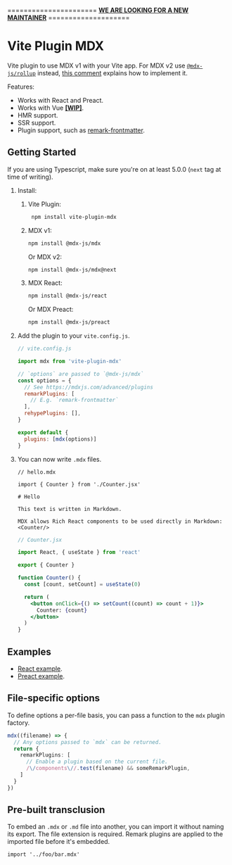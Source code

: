 ====================== [**WE ARE LOOKING FOR A NEW MAINTAINER**](https://github.com/brillout/vite-plugin-mdx/issues/42) ====================

# Vite Plugin MDX

Vite plugin to use MDX v1 with your Vite app. For MDX v2 use [`@mdx-js/rollup`](https://www.npmjs.com/package/@mdx-js/rollup) instead, [this comment](https://github.com/brillout/vite-plugin-mdx/issues/44#issuecomment-974540152) explains how to implement it.

Features:

- Works with React and Preact.
- Works with Vue [**[WIP]**](https://github.com/brillout/vite-plugin-mdx/issues/3).
- HMR support.
- SSR support.
- Plugin support, such as [remark-frontmatter](https://github.com/remarkjs/remark-frontmatter).

## Getting Started

If you are using Typescript, make sure you're on at least 5.0.0 (`next` tag at time of writing).

1. Install:

   1. Vite Plugin:
      ```sh
       npm install vite-plugin-mdx
      ```
   2. MDX v1:
      ```sh
      npm install @mdx-js/mdx
      ```
      Or MDX v2:
      ```sh
      npm install @mdx-js/mdx@next
      ```
   3. MDX React:
      ```sh
      npm install @mdx-js/react
      ```
      Or MDX Preact:
      ```sh
      npm install @mdx-js/preact
      ```

2. Add the plugin to your `vite.config.js`.

   ```js
   // vite.config.js

   import mdx from 'vite-plugin-mdx'

   // `options` are passed to `@mdx-js/mdx`
   const options = {
     // See https://mdxjs.com/advanced/plugins
     remarkPlugins: [
       // E.g. `remark-frontmatter`
     ],
     rehypePlugins: [],
   }

   export default {
     plugins: [mdx(options)]
   }
   ```

3. You can now write `.mdx` files.

   ```mdx-js
   // hello.mdx

   import { Counter } from './Counter.jsx'

   # Hello

   This text is written in Markdown.

   MDX allows Rich React components to be used directly in Markdown: <Counter/>
   ```

   ```jsx
   // Counter.jsx

   import React, { useState } from 'react'

   export { Counter }

   function Counter() {
     const [count, setCount] = useState(0)

     return (
       <button onClick={() => setCount((count) => count + 1)}>
         Counter: {count}
       </button>
     )
   }
   ```

## Examples

- [React example](/examples/react/).
- [Preact example](/examples/preact/).

## File-specific options

To define options a per-file basis, you can pass a function to the `mdx` plugin factory.

```ts
mdx((filename) => {
  // Any options passed to `mdx` can be returned.
  return {
    remarkPlugins: [
      // Enable a plugin based on the current file.
      /\/components\//.test(filename) && someRemarkPlugin,
    ]
  }
})
```

## Pre-built transclusion

To embed an `.mdx` or `.md` file into another, you can import it without naming its export. The file extension is required. Remark plugins are applied to the imported file before it's embedded.

```mdx
import '../foo/bar.mdx'
```
